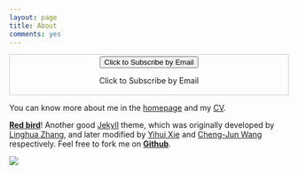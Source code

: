 ```yaml
---
layout: page
title: About
comments: yes
---
```


<form style="border:1px solid #ccc;padding:3px;text-align:center;" action="http://feedburner.google.com/fb/a/mailverify" method="post" target="popupwindow" onsubmit="window.open('http://feedburner.google.com/fb/a/mailverify?uri=github/VGgA', 'popupwindow', 'scrollbars=yes,width=550,height=520');return true"><input type="hidden" value="github/VGgA" name="uri"/><input type="hidden" name="loc" value="en_US"/><input type="submit" value="Click to Subscribe by Email" /><p>Click to Subscribe by Email</p></form>


You can know more about me in the [homepage](/) and my [CV](/cv/). 


**[Red bird](http://chengjun.github.io/blog/)**! Another good [Jekyll](https://github.com/mojombo/jekyll) theme, which was originally developed by [Linghua Zhang](http://lhzhang.com/), and later modified by [Yihui Xie](http://yihui.name/) and [Cheng-Jun Wang](http://chengjun.github.io) respectively. Feel free to fork me on **[Github](http://github.com/chengjun/blog)**.


![](http://4.bp.blogspot.com/_B952RkZ-enY/TJKTcHITqBI/AAAAAAAAAkA/EBU35uchE7w/s1600/0802040650001img_9684-.jpg)
